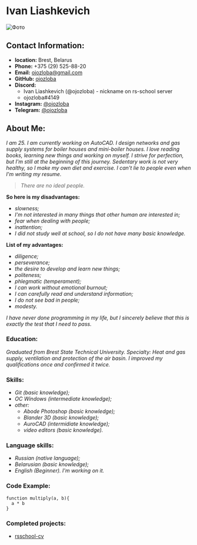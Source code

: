 # **Ivan Liashkevich**
![Фото](https://sun9-17.userapi.com/s/v1/ig2/muedk-EILqy_rL3_RWfjt8f9HiWBt_mfHhCmJsqfWL-KtP4A0VaKi7xm1ukjK0y1B4cxLrIXljCR7oFQhS4B3sCO.jpg?size=181x263&quality=95&type=album)
## **Contact Information:**

* **location:** Brest, Belarus
* **Phone:** +375 (29) 525-88-20
* **Email:** ojozloba@gmail.com
* **GitHub:** [ojozloba](https://github.com/ojozloba)
* **Discord:**
  * Ivan Liashkevich (@ojozloba) - nickname on rs-school server
  * ojozloba#4149 
* **Instagram:** [@ojozloba](https://www.instagram.com/ojozloba/)
* **Telegram:** [@ojozloba](https://t.me/ojozloba)

## **About Me:**
*I am 25. I am currently working on AutoCAD. I design networks and gas supply systems for boiler houses and mini-boiler houses.
I love reading books, learning new things and working on myself. I strive for perfection, but I'm still at the beginning of this journey. Sedentary work is not very healthy, so I make my own diet and exercise. 
I can't lie to people even when I'm writing my resume.*

> *There are no ideal people.*

**So here is my disadvantages:**
* *slowness;*
* *I'm not interested in many things that other human are interested in;*
* *fear when dealing with people;*
* *inattention;*
* *I did not study well at school, so I do not have many basic knowledge.*

**List of my advantages:**
* *diligence;*
* *perseverance;*
* *the desire to develop and learn new things;*
* *politeness;*
* *phlegmatic (temperament);*
* *I can work without emotional burnout;*
* *I can carefully read and understand information;*
* *I do not see bad in people;*
* *modesty.*

*I have never done programming in my life, but I sincerely believe that this is exactly the test that I need to pass.*

### **Education:**
*Graduated from Brest State Technical University. Specialty: Heat and gas supply, ventilation and protection of the air basin.
I improved my qualifications once and confirmed it twice.*

### **Skills:**
* *Git (basic knowledge);*
* *ОС Windows (intermediate knowledge);*
* *other:*
  * *Abode Photoshop (basic knowledge);*
  * *Blander 3D (basic knowledge);*
  * *AuroCAD (intermidiate knowledge);*
  * *video editors (basic knowledge).*

### **Language skills:**
* *Russian (native language);*
* *Belarusian (basic knowledge);*
* *English (Beginner). I'm working on it.*

### **Code Example:**
```
function multiply(a, b){
  a * b
}
```
### **Сompleted projects:**
* [rsschool-cv](https://ojozloba.github.io/rsschool-cv/cv)
